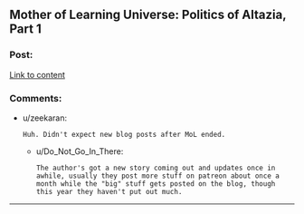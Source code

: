 ## Mother of Learning Universe: Politics of Altazia, Part 1

### Post:

[Link to content](https://motheroflearninguniverse.wordpress.com/2021/03/28/politics-of-altazia-part-1/)

### Comments:

- u/zeekaran:
  ```
  Huh. Didn't expect new blog posts after MoL ended.
  ```

  - u/Do_Not_Go_In_There:
    ```
    The author's got a new story coming out and updates once in awhile, usually they post more stuff on patreon about once a month while the "big" stuff gets posted on the blog, though this year they haven't put out much.
    ```

---

